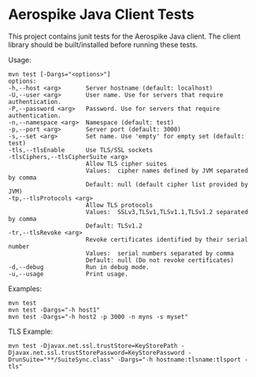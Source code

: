 Aerospike Java Client Tests
===========================

This project contains junit tests for the Aerospike Java client.
The client library should be built/installed before running these tests.
  
Usage:

    mvn test [-Dargs="<options>"]
    options:
    -h,--host <arg>       Server hostname (default: localhost)
    -U,--user <arg>       User name. Use for servers that require authentication.
    -P,--password <arg>   Password. Use for servers that require authentication.
    -n,--namespace <arg>  Namespace (default: test)
    -p,--port <arg>       Server port (default: 3000)
    -s,--set <arg>        Set name. Use 'empty' for empty set (default: test)
    -tls,--tlsEnable      Use TLS/SSL sockets
    -tlsCiphers,--tlsCipherSuite <arg>
                          Allow TLS cipher suites
                          Values:  cipher names defined by JVM separated by comma
                          Default: null (default cipher list provided by JVM)
    -tp,--tlsProtocols <arg>
                          Allow TLS protocols
                          Values:  SSLv3,TLSv1,TLSv1.1,TLSv1.2 separated by comma
                          Default: TLSv1.2
    -tr,--tlsRevoke <arg> 
                          Revoke certificates identified by their serial number
                          Values:  serial numbers separated by comma
                          Default: null (Do not revoke certificates)
    -d,--debug            Run in debug mode.
    -u,--usage            Print usage.

Examples:

    mvn test 
    mvn test -Dargs="-h host1"
    mvn test -Dargs="-h host2 -p 3000 -n myns -s myset"

TLS Example:

    mvn test -Djavax.net.ssl.trustStore=KeyStorePath -Djavax.net.ssl.trustStorePassword=KeyStorePassword -DrunSuite="**/SuiteSync.class" -Dargs="-h hostname:tlsname:tlsport -tls"
